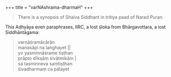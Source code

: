 +++
title = "varNAshrama-dharmaH"
+++

> There is a synopsis of Shaiva Siddhant in tritiya paad of Narad Puran.

This Adhyāya even paraphrases, IIRC, a lost śloka from Bhārgavottara, a lost Siddhāntāgama:

> varṇāśramācārān  
> manasāpi na laṅghayet ||  
> yo yasminnāśrame tiṣṭhan  
> prāpto dīkṣāṃ śivātmikām |  
> sa tasminneva saṃtiṣṭhan  
> śivadharmaṃ ca pālayet

